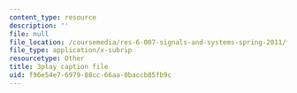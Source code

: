 ```yaml
---
content_type: resource
description: ''
file: null
file_location: /coursemedia/res-6-007-signals-and-systems-spring-2011/f96e54e7697988cc66aa0baccb85fb9c_6xaaeop7gJ8.srt
file_type: application/x-subrip
resourcetype: Other
title: 3play caption file
uid: f96e54e7-6979-88cc-66aa-0baccb85fb9c
---
```

